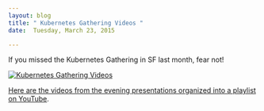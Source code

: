 ```yaml
---
layout: blog
title: " Kubernetes Gathering Videos "
date:  Tuesday, March 23, 2015 

---
```

If you missed the Kubernetes Gathering in SF last month, fear not!

[![Kubernetes Gathering Videos](http://3.bp.blogspot.com/-V5UypDOwI6U/VRB3w__WqqI/AAAAAAAAAKU/7uTbP3Gk_FY/s1600/Screen%2BShot%2B2015-03-23%2Bat%2B1.29.36%2BPM.png "Kubernetes Gathering Videos")](https://www.youtube.com/watch?v=q8lGZCKktYo&list=PL69nYSiGNLP2FBVvSLHpJE8_6hRHW8Kxe)
  
  
[Here are the videos from the evening presentations organized into a playlist on YouTube](https://www.youtube.com/playlist?list=PL69nYSiGNLP2FBVvSLHpJE8_6hRHW8Kxe).  
  
  
